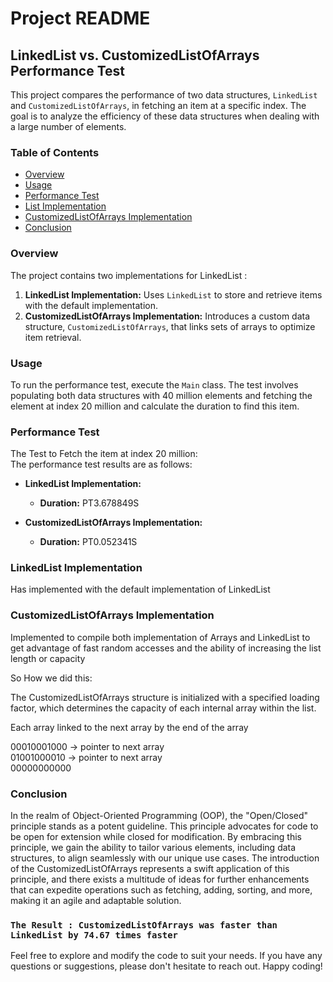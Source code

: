 # Project README

## LinkedList vs. CustomizedListOfArrays Performance Test

This project compares the performance of two data structures, `LinkedList` and `CustomizedListOfArrays`, in fetching an item at a specific index. The goal is to analyze the efficiency of these data structures when dealing with a large number of elements.

### Table of Contents

- [Overview](#overview)
- [Usage](#usage)
- [Performance Test](#performance-test)
- [List Implementation](#linkedlist-implementation)
- [CustomizedListOfArrays Implementation](#customizedlistOfArrays-implementation)
- [Conclusion](#conclusion)

### Overview

The project contains two implementations for LinkedList :
1. **LinkedList Implementation:** Uses `LinkedList` to store and retrieve items with the default implementation.
2. **CustomizedListOfArrays Implementation:** Introduces a custom data structure, `CustomizedListOfArrays`, that links sets of arrays to optimize item retrieval.

### Usage

To run the performance test, execute the `Main` class. The test involves populating both data structures with 40 million elements and fetching the element at index 20 million and calculate the duration to find this item.

### Performance Test

The Test to Fetch the item at index 20 million:  
The performance test results are as follows:

- **LinkedList Implementation:**
    - **Duration:** PT3.678849S

- **CustomizedListOfArrays Implementation:**
    - **Duration:** PT0.052341S

### LinkedList Implementation

Has implemented with the  default implementation of LinkedList

### CustomizedListOfArrays Implementation

Implemented to compile both implementation of Arrays and LinkedList to get advantage of fast random accesses and the ability of increasing the list length or capacity

So How we did this:

The CustomizedListOfArrays structure is initialized with a specified loading factor, which determines the capacity of each internal array within the list.

Each array linked to the next array by the end of the array

00010001000 -> pointer to next array  
01001000010 -> pointer to next array  
00000000000
  
### Conclusion

In the realm of Object-Oriented Programming (OOP), the "Open/Closed" principle stands as a potent guideline. This principle advocates for code to be open for extension while closed for modification. By embracing this principle, we gain the ability to tailor various elements, including data structures, to align seamlessly with our unique use cases. The introduction of the CustomizedListOfArrays represents a swift application of this principle, and there exists a multitude of ideas for further enhancements that can expedite operations such as fetching, adding, sorting, and more, making it an agile and adaptable solution.
### `The Result : CustomizedListOfArrays was faster than LinkedList by 74.67 times faster`

Feel free to explore and modify the code to suit your needs. If you have any questions or suggestions, please don't hesitate to reach out. Happy coding!